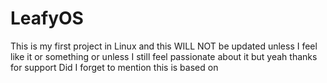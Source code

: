 # LeafyOS
This is my first project in Linux and this WILL NOT be updated unless I feel like it or something or unless I still feel passionate about it but yeah thanks for support
Did I forget to mention this is based on 
